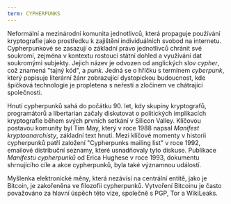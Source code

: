 ```yaml
---
term: CYPHERPUNKS
---
```


Neformální a mezinárodní komunita jednotlivců, která propaguje používání kryptografie jako prostředku k zajištění individuálních svobod na internetu. Cypherpunkové se zasazují o základní právo jednotlivců chránit své soukromí, zejména v kontextu rostoucí státní dohled a využívání dat soukromými subjekty. Jejich název je odvozen od anglických slov *cypher*, což znamená "tajný kód", a *punk*. Jedná se o hříčku s termínem *cyberpunk*, který popisuje literární žánr zobrazující dystopickou budoucnost, kde špičková technologie je propletena s neřestí a zločinem ve chátrající společnosti.

Hnutí cypherpunků sahá do počátku 90. let, kdy skupiny kryptografů, programátorů a libertarian začaly diskutovat o politických implikacích kryptografie během svých prvních setkání v Silicon Valley. Klíčovou postavou komunity byl Tim May, který v roce 1988 napsal *Manifest kryptoanarchisty*, základní text hnutí. Mezi klíčové momenty v historii cypherpunků patří založení "Cypherpunks mailing list" v roce 1992, emailové distribuční seznamy, které usnadňovaly tyto diskuse. Publikace *Manifestu cypherpunků* od Erica Hughese v roce 1993, dokumentu shrnujícího cíle a akce cypherpunků, byla také významnou událostí.

Myšlenka elektronické měny, která nezávisí na centrální entitě, jako je Bitcoin, je zakořeněna ve filozofii cypherpunků. Vytvoření Bitcoinu je často považováno za hlavní úspěch této vize, společně s PGP, Tor a WikiLeaks.